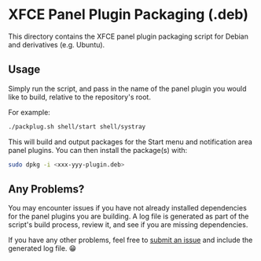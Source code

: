 # XFCE Panel Plugin Packaging (.deb)
This directory contains the XFCE panel plugin packaging script for Debian and derivatives (e.g. Ubuntu).

## Usage
Simply run the script, and pass in the name of the panel plugin you would like to build, relative to the repository's root.

For example:
```bash
./packplug.sh shell/start shell/systray
```

This will build and output packages for the Start menu and notification area panel plugins. You can then install the package(s) with:
```bash
sudo dpkg -i <xxx-yyy-plugin.deb>
```

## Any Problems?
You may encounter issues if you have not already installed dependencies for the panel plugins you are building. A log file is generated as part of the script's build process, review it, and see if you are missing dependencies.

If you have any other problems, feel free to [submit an issue](https://github.com/rozniak/xfce-winxp-tc/issues) and include the generated log file. 😁
